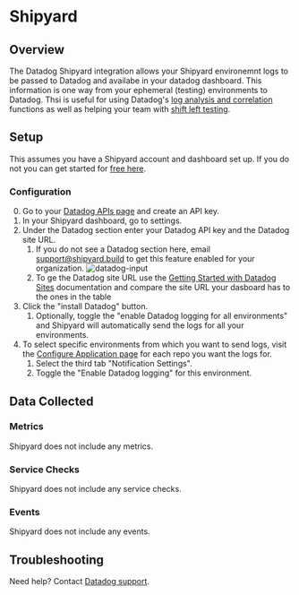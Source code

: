 # Shipyard

## Overview

The Datadog Shipyard integration allows your Shipyard environemnt logs to be passed to Datadog and availabe in your datadog dashboard. This information is one way from your ephemeral (testing) environments to Datadog. Thsi is useful for using Datadog's [log analysis and correlation](https://www.datadoghq.com/solutions/log-analysis-and-correlation/) functions as well as helping your team with [shift left testing](https://www.datadoghq.com/solutions/shift-left-testing/). 

## Setup

This assumes you have a Shipyard account and dashboard set up. If you do not you can get started for [free here](https://shipyard.build/signup).

### Configuration

0. Go to your [Datadog APIs page][4] and create an API key.
1. In your Shipyard dashboard, go to settings. 
2. Under the Datadog section enter your Datadog API key and the Datadog site URL. 
   1. If you do not see a Datadog section here, email [support@shipyard.build](mailto:support@shipyard.build) to get this feature enabled for your organization.
![datadog-input][5]
   2. To ge the Datadog site URL use the [Getting Started with Datadog Sites](https://docs.datadoghq.com/getting_started/site/#access-the-datadog-site) documentation and compare the site URL your dasboard has to the ones in the table
3. Click the "install Datadog" button.
   1. Optionally, toggle the "enable Datadog logging for all environments" and Shipyard will automatically send the logs for all your environments. 
4. To select specific environments from which you want to send logs, visit the [Configure Application page](https://docs.shipyard.build/docs/config) for each repo you want the logs for. 
   1. Select the third tab "Notification Settings". 
   2. Toggle the "Enable Datadog logging" for this environment.

## Data Collected

### Metrics

Shipyard does not include any metrics.

### Service Checks

Shipyard does not include any service checks.

### Events

Shipyard does not include any events.

## Troubleshooting

Need help? Contact [Datadog support][3].

[1]: https://shipyard.build/
[2]: https://app.datadoghq.com/account/settings#agent
[3]: https://docs.datadoghq.com/help/
[4]: https://app.datadoghq.com/organization-settings/api-keys
[5]: https://raw.githubusercontent.com/mesmith027/DataDog-integrations-extras/shipyard-integration/shipyard/images/datadog-input.png

